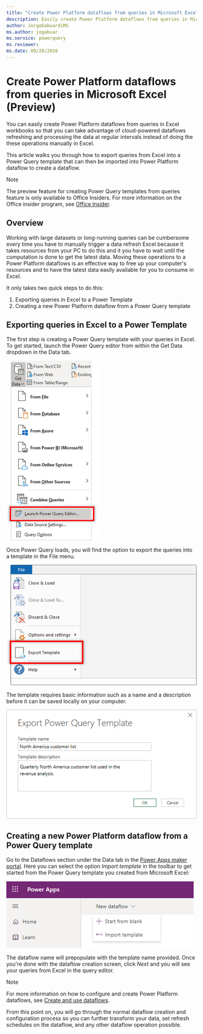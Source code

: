 ```yaml
---
title: "Create Power Platform dataflows from queries in Microsoft Excel (Preview)"
description: Easily create Power Platform dataflows from queries in Microsoft Excel
author: JorgeGabuardiMS
ms.author: jogabuar
ms.service: powerquery
ms.reviewer: 
ms.date: 09/28/2020
---
```


# Create Power Platform dataflows from queries in Microsoft Excel (Preview)

You can easily create Power Platform dataflows from queries in  Excel workbooks so that you can take advantage of cloud-powered dataflows refreshing and processing the data at regular intervals instead of doing the these operations manually in Excel. 

This article walks you through how to export queries from Excel into a Power Query template that can then be imported into Power Platform dataflow to create a dataflow. 

>[!Note]
> The preview feature for creating Power Query templates from queries feature is only available to Office Insiders. For more information on the Office insider program, see [Office Insider](https://insider.office.com).

## Overview
Working with large datasets or long-running queries can be cumbersome every time you have to manually trigger a data refresh Excel because it takes resources from your PC to do this and it you have to wait until the computation is done to get the latest data. Moving these operations to a Power Platform dataflows is an effective way to free up your computer's resources and to have the latest data easily available for you to consume in Excel.

It only takes two quick steps to do this:
1. Exporting queries in Excel to a Power Template
2. Creating a new Power Platform dataflow from a Power Query template

## Exporting queries in Excel to a Power Template
The first step is creating a Power Query template with your queries in Excel. To get started, launch the Power Query editor from within the Get Data dropdown in the Data tab.

![Launch the Power Query editor in Excel from the Get Data dropdown](images/excel-launch-pq-editor.png)

Once Power Query loads, you will find the option to export the queries into a template in the File menu. 

![Export template option located in the File menu](images/excel-export-template.png)

The template requires basic information such as a name and a description before it can be saved locally on your computer. 

![Export template UI in Excel](images/excel-export-template-ui.png)



## Creating a new Power Platform dataflow from a Power Query template
Go to the Dataflows section under the Data tab in the [Power Apps maker portal](https://make.powerapps.com). Here you can select the option *Import template* in the toolbar to get started from the Power Query template you created from Microsoft Excel:

![Import Power Query template in Power Platform dataflows](images/powerplatform-dataflow-template-import.png)

The dataflow name will prepopulate with the template name provided. Once you're done with the dataflow creation screen, click *Next* and  you will see your queries from Excel in the query editor. 

>[!Note]
> For more information on how to configure and create Power Platform dataflows, see [Create and use dataflows](#dataflows/create-use.md).

From this point on, you will go through the normal dataflow creation and configuration process so you can further transform your data, set refresh schedules on the dataflow, and any other dataflow operation possible.